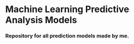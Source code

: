 # Machine Learning Predictive Analysis Models
### Repository for all prediction models made by me.

